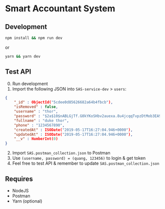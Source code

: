 # Smart Accountant System

## Development

```bash
npm install && npm run dev
```

or

```bash
yarn && yarn dev
```

## Test API

0. Run development
1. Import the following JSON into `SAS-service-dev` > `users`:

```JSON
{
    "_id" : ObjectId("5cdee0d85626682a64b4fbcb"),
    "isRemoved" : false,
    "username" : "thor",
    "password" : "$2a$10$nABLGjTf.G0kYKoSHbv2auexa.8u4jcqqTvpzDtMob3EA9u0Dsr9i",
    "fullname" : "duke thor",
    "phone" : "1234567890",
    "createdAt" : ISODate("2019-05-17T16:27:04.946+0000"),
    "updatedAt" : ISODate("2019-05-17T16:27:04.946+0000"),
    "__v" : NumberInt(0)
}
```

2. Import `SAS.postman_collection.json` to Postman
3. Use `(username, password) = (quang, 123456)` to login & get token
4. Feel free to test API & remember to update `SAS.postman_collection.json`

## Requires

- NodeJS
- Postman
- Yarn (optional)

